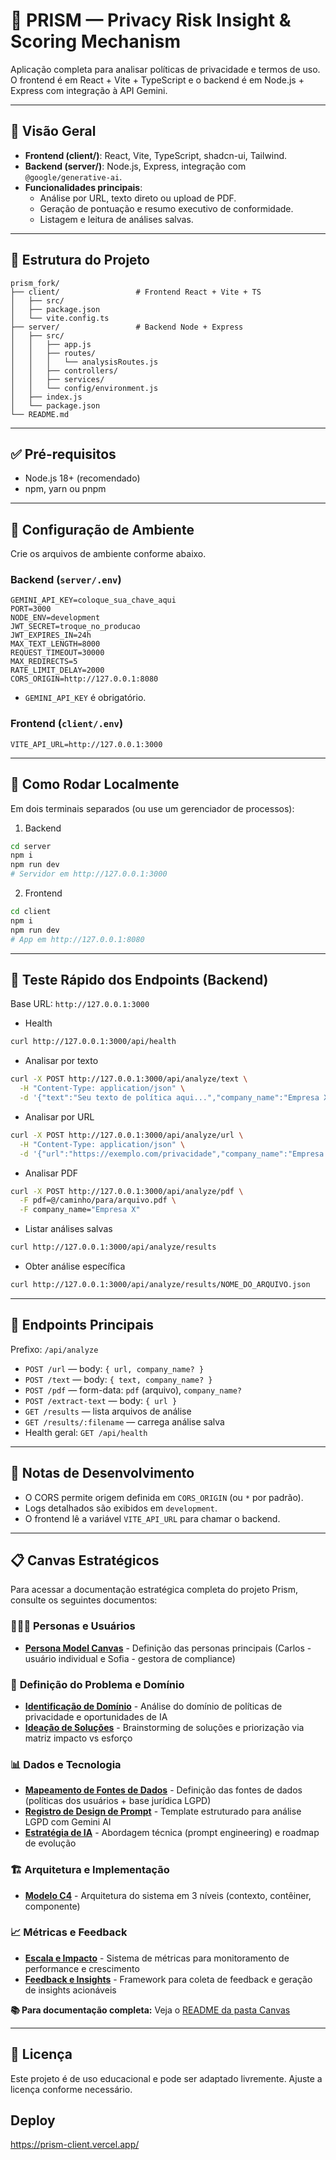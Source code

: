 # 🔐 PRISM — Privacy Risk Insight & Scoring Mechanism

Aplicação completa para analisar políticas de privacidade e termos de uso. O frontend é em React + Vite + TypeScript e o backend é em Node.js + Express com integração à API Gemini.

---

## 📘 Visão Geral

- **Frontend (client/)**: React, Vite, TypeScript, shadcn-ui, Tailwind.
- **Backend (server/)**: Node.js, Express, integração com `@google/generative-ai`.
- **Funcionalidades principais**:
  - Análise por URL, texto direto ou upload de PDF.
  - Geração de pontuação e resumo executivo de conformidade.
  - Listagem e leitura de análises salvas.

---

## 📂 Estrutura do Projeto

```
prism_fork/
├── client/                 # Frontend React + Vite + TS
│   ├── src/
│   ├── package.json
│   └── vite.config.ts
├── server/                 # Backend Node + Express
│   ├── src/
│   │   ├── app.js
│   │   ├── routes/
│   │   │   └── analysisRoutes.js
│   │   ├── controllers/
│   │   ├── services/
│   │   └── config/environment.js
│   ├── index.js
│   └── package.json
└── README.md
```

---

## ✅ Pré-requisitos

- Node.js 18+ (recomendado)
- npm, yarn ou pnpm

---

## 🔧 Configuração de Ambiente

Crie os arquivos de ambiente conforme abaixo.

### Backend (`server/.env`)

```
GEMINI_API_KEY=coloque_sua_chave_aqui
PORT=3000
NODE_ENV=development
JWT_SECRET=troque_no_producao
JWT_EXPIRES_IN=24h
MAX_TEXT_LENGTH=8000
REQUEST_TIMEOUT=30000
MAX_REDIRECTS=5
RATE_LIMIT_DELAY=2000
CORS_ORIGIN=http://127.0.0.1:8080
```

- `GEMINI_API_KEY` é obrigatório.

### Frontend (`client/.env`)

```
VITE_API_URL=http://127.0.0.1:3000
```

---

## 🚀 Como Rodar Localmente

Em dois terminais separados (ou use um gerenciador de processos):

1) Backend

```bash
cd server
npm i
npm run dev
# Servidor em http://127.0.0.1:3000
```

2) Frontend

```bash
cd client
npm i
npm run dev
# App em http://127.0.0.1:8080
```

---

## 🧪 Teste Rápido dos Endpoints (Backend)

Base URL: `http://127.0.0.1:3000`

- Health

```bash
curl http://127.0.0.1:3000/api/health
```

- Analisar por texto

```bash
curl -X POST http://127.0.0.1:3000/api/analyze/text \
  -H "Content-Type: application/json" \
  -d '{"text":"Seu texto de política aqui...","company_name":"Empresa X"}'
```

- Analisar por URL

```bash
curl -X POST http://127.0.0.1:3000/api/analyze/url \
  -H "Content-Type: application/json" \
  -d '{"url":"https://exemplo.com/privacidade","company_name":"Empresa X"}'
```

- Analisar PDF

```bash
curl -X POST http://127.0.0.1:3000/api/analyze/pdf \
  -F pdf=@/caminho/para/arquivo.pdf \
  -F company_name="Empresa X"
```

- Listar análises salvas

```bash
curl http://127.0.0.1:3000/api/analyze/results
```

- Obter análise específica

```bash
curl http://127.0.0.1:3000/api/analyze/results/NOME_DO_ARQUIVO.json
```

---

## 🔗 Endpoints Principais

Prefixo: `/api/analyze`

- `POST /url` — body: `{ url, company_name? }`
- `POST /text` — body: `{ text, company_name? }`
- `POST /pdf` — form-data: `pdf` (arquivo), `company_name?`
- `POST /extract-text` — body: `{ url }`
- `GET /results` — lista arquivos de análise
- `GET /results/:filename` — carrega análise salva
- Health geral: `GET /api/health`

---

## 🧱 Notas de Desenvolvimento

- O CORS permite origem definida em `CORS_ORIGIN` (ou `*` por padrão).
- Logs detalhados são exibidos em `development`.
- O frontend lê a variável `VITE_API_URL` para chamar o backend.

---

## 📋 Canvas Estratégicos

Para acessar a documentação estratégica completa do projeto Prism, consulte os seguintes documentos:

### 🧑‍🤝‍🧑 **Personas e Usuários**
- **[Persona Model Canvas](./canva/persona.md)** - Definição das personas principais (Carlos - usuário individual e Sofia - gestora de compliance)

### 🎯 **Definição do Problema e Domínio**
- **[Identificação de Domínio](./canva/identificacao-de-dominio.md)** - Análise do domínio de políticas de privacidade e oportunidades de IA
- **[Ideação de Soluções](./canva/ideacao-de-solucoes.md)** - Brainstorming de soluções e priorização via matriz impacto vs esforço

### 📊 **Dados e Tecnologia**
- **[Mapeamento de Fontes de Dados](./canva/mapeamento-de-fontes.md)** - Definição das fontes de dados (políticas dos usuários + base jurídica LGPD)
- **[Registro de Design de Prompt](./canva/registro-design-de-prompt.md)** - Template estruturado para análise LGPD com Gemini AI
- **[Estratégia de IA](./canva/registro-de-estrategia.md)** - Abordagem técnica (prompt engineering) e roadmap de evolução

### 🏗️ **Arquitetura e Implementação**
- **[Modelo C4](./canva/c4-model.md)** - Arquitetura do sistema em 3 níveis (contexto, contêiner, componente)

### 📈 **Métricas e Feedback**
- **[Escala e Impacto](./canva/escala-de-impacto.md)** - Sistema de métricas para monitoramento de performance e crescimento
- **[Feedback e Insights](./canva/feedback-insights.md)** - Framework para coleta de feedback e geração de insights acionáveis

**📚 Para documentação completa:** Veja o [README da pasta Canvas](./canva/README.md)

---

## 📄 Licença

Este projeto é de uso educacional e pode ser adaptado livremente. Ajuste a licença conforme necessário.

## Deploy

https://prism-client.vercel.app/
